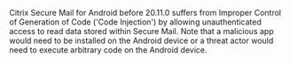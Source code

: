 Citrix Secure Mail for Android before 20.11.0 suffers from Improper Control of Generation of Code ('Code Injection') by allowing unauthenticated access to read data stored within Secure Mail. Note that a malicious app would need to be installed on the Android device or a threat actor would need to execute arbitrary code on the Android device.